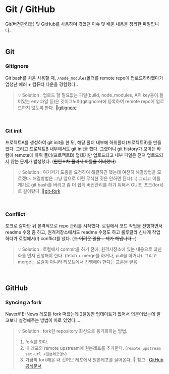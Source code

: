 # Git / GitHub

Git(버전관리툴) 및 GitHub를 사용하며 겪었던 이슈 및 배운 내용을 정리한 파일입니다.<br/><br/>

## Git
### Gitignore
Git bash를 처음 사용할 때, `/node_modules`폴더를 remote repo에 업로드하려했다가 엄청난 에러 + 컴퓨터 다운을 경험했다.. <br/>

> 💡 Solution : 업로드 할 필요없는 파일(build, node_modules, API key등이 들어있는 env 파일 등)은 깃이그노어(gitignore)에 등록하여 remote repo에 업로드하지 않도록 한다.  🔗[gitignore](https://www.toptal.com/developers/gitignore)

<br/>

### Git init
프로젝트A를 생성하여 git init을 한 뒤, 해당 폴더 내부에 하위폴더(프로젝트B)를 만들었다. 그리고 프로젝트B 내부에서도 git init을 했다.
그랬더니 git history가 꼬이는 바람에 remote에 하위 폴더(프로젝트B) 껍데기만 업로드되고 내부 파일은 전혀 업로드되지 않는 문제가 발생했다. (<strike>원인조차 몰라서 이틀을 허비했다</strike>)

> 💡 Solution : 여기저기 도움을 요청하여 해결하긴 했는데 여전히 해결방법을 모르겠다. 해결방법은 그냥 앞으로 이런 무식한 짓은 안하면 된다(...) 그리고 이를 계기로 git bash를 버리고 좀 더 쉽게 버전관리를 하기 위해서 GUI인 포크(fork)로 갈아탔다. 🔗[git-fork](https://git-fork.com/)

<br/>

### Conflict
포크로 갈아탄 뒤 본격적으로 repo 관리를 시작했다. 로컬에서 코드 작업을 진행하면서 readme 수정 좀 하고, 원격저장소에서도 readme 수정도 하고 룰루랄라 신나게 작업하다가 로컬에서(!) conflict를 냈다. (<strike>그 어려운 일을... 제가 해냅니다.. </strike>)

> 💡 Solution : 로컬에서 commit을 하기 전에, 원격저장소에 있는 내용으로 최신화를 먼저 진행해야 한다. (fetch + merge를 하거나, pull을 하거나). 그리고 merge는 로컬이 아니라 리모트에서 진행해야 한다는 교훈을 얻음. <br/>

<br/>

## GitHub
### Syncing a fork

Naver/FE-News 레포틑 fork 떠왔는데 2달동안 업데이트가 없어서 의문이었는데 알고보니 설정해주는 방법이 따로 있었다.....

> 💡 Solution : fork한 repository 최신으로 동기화하는 방법. 
> 1) fork를 한다. 
> 2) 내 레포의 remote upstream에 원본레포를 추가한다. (`remote upstream set-url <원본레포명>`)
> 3) 가끔씩 fork해온 내 깃허브 레포에서 원본레포를 끌어온다. 🔗 참고 : [GitHub 공식문서](https://docs.github.com/en/pull-requests/collaborating-with-pull-requests/working-with-forks/syncing-a-fork)

<br/><br/>


